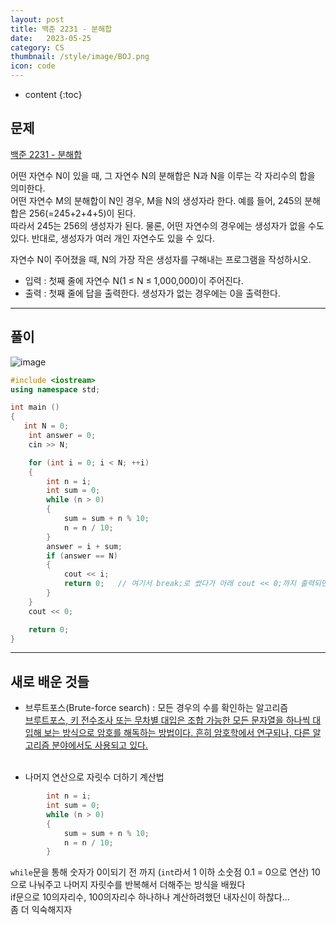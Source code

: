 ```yaml
---
layout: post
title: 백준 2231 - 분해합
date:   2023-05-25
category: CS
thumbnail: /style/image/BOJ.png
icon: code
---
```


* content
{:toc}

##  문제

[백준 2231 - 분해합](https://www.acmicpc.net/problem/2231)  

어떤 자연수 N이 있을 때, 그 자연수 N의 분해합은 N과 N을 이루는 각 자리수의 합을 의미한다.  
어떤 자연수 M의 분해합이 N인 경우, M을 N의 생성자라 한다. 예를 들어, 245의 분해합은 256(=245+2+4+5)이 된다.  
따라서 245는 256의 생성자가 된다. 물론, 어떤 자연수의 경우에는 생성자가 없을 수도 있다. 반대로, 생성자가 여러 개인 자연수도 있을 수 있다.  
  
자연수 N이 주어졌을 때, N의 가장 작은 생성자를 구해내는 프로그램을 작성하시오.  
  
+ 입력 : 첫째 줄에 자연수 N(1 ≤ N ≤ 1,000,000)이 주어진다.  
+ 출력 : 첫째 줄에 답을 출력한다. 생성자가 없는 경우에는 0을 출력한다.  
  
***
  
##  풀이

![image](https://github.com/ssonsonya/ssonsonya.github.io/assets/116151781/d4271e78-a0d8-43c3-8b19-19d326531d31)  
  
```cpp
#include <iostream>
using namespace std;

int main ()
{
   int N = 0;
	int answer = 0;
	cin >> N;

	for (int i = 0; i < N; ++i)
	{
		int n = i;
		int sum = 0;
		while (n > 0)
		{
			sum = sum + n % 10;
			n = n / 10;
		}
		answer = i + sum;
		if (answer == N)
		{
			cout << i;
			return 0;   // 여기서 break;로 썼다가 아래 cout << 0;까지 출력되면서 틀렸다!
		}
	}
	cout << 0;

    return 0;
}
```
  
***
  
##  새로 배운 것들

* 브루트포스(Brute-force search) : 모든 경우의 수를 확인하는 알고리즘  
[브루트포스, 키 전수조사 또는 무차별 대입은 조합 가능한 모든 문자열을 하나씩 대입해 보는 방식으로 암호를 해독하는 방법이다. 흔히 암호학에서 연구되나, 다른 알고리즘 분야에서도 사용되고 있다.](https://namu.wiki/w/%EB%B8%8C%EB%A3%A8%ED%8A%B8%20%ED%8F%AC%EC%8A%A4)  
  <br/>

* 나머지 연산으로 자릿수 더하기 계산법  
```cpp
		int n = i;
		int sum = 0;
		while (n > 0)
		{
			sum = sum + n % 10;
			n = n / 10;
		}
```
`while`문을 통해 숫자가 0이되기 전 까지 (`int`라서 1 이하 소숫점 0.1 = 0으로 연산) 10으로 나눠주고 나머지 자릿수를 반복해서 더해주는 방식을 배웠다  
if문으로 10의자리수, 100의자리수 하나하나 계산하려했던 내자신이 하찮다...  
좀 더 익숙해지자  

